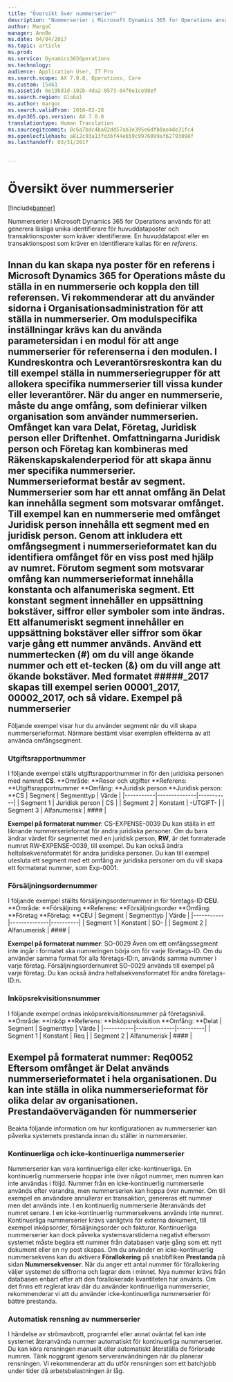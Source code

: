 ```yaml
---
title: "Översikt över nummerserier"
description: "Nummerserier i Microsoft Dynamics 365 for Operations används för att generera läsliga unika identifierare för huvuddataposter och transaktionsposter som kräver identifierare. En huvuddatapost eller en transaktionspost som kräver en identifierare kallas för en <em>referens</em>."
author: MargoC
manager: AnnBe
ms.date: 04/04/2017
ms.topic: article
ms.prod: 
ms.service: Dynamics365Operations
ms.technology: 
audience: Application User, IT Pro
ms.search.scope: AX 7.0.0, Operations, Core
ms.custom: 15461
ms.assetid: 6e19bd1d-192b-4da2-8573-84f6e1ce98ef
ms.search.region: Global
ms.author: margoc
ms.search.validFrom: 2016-02-28
ms.dyn365.ops.version: AX 7.0.0
translationtype: Human Translation
ms.sourcegitcommit: 0c6a7bdc4ba82dd57ab3e395e6dfb0ae4de31fc4
ms.openlocfilehash: a812c93a13fd36f44e659c9976099af62793098f
ms.lasthandoff: 03/31/2017


---
```


# <a name="number-sequence-overview"></a>Översikt över nummerserier

[!include[banner](../includes/banner.md)]


Nummerserier i Microsoft Dynamics 365 for Operations används för att generera läsliga unika identifierare för huvuddataposter och transaktionsposter som kräver identifierare. En huvuddatapost eller en transaktionspost som kräver en identifierare kallas för en <em>referens</em>.

Innan du kan skapa nya poster för en referens i Microsoft Dynamics 365 for Operations måste du ställa in en nummerserie och koppla den till referensen. Vi rekommenderar att du använder sidorna i **Organisationsadministration** för att ställa in nummerserier. Om modulspecifika inställningar krävs kan du använda parametersidan i en modul för att ange nummerserier för referenserna i den modulen. I **Kundreskontra** och **Leverantörsreskontra** kan du till exempel ställa in nummerseriegrupper för att allokera specifika nummerserier till vissa kunder eller leverantörer. När du anger en nummerserie, måste du ange omfång, som definierar vilken organisation som använder nummerserien. Omfånget kan vara **Delat**, **Företag**, **Juridisk person** eller **Driftenhet**. Omfattningarna **Juridisk person** och **Företag** kan kombineras med **Räkenskapskalenderperiod** för att skapa ännu mer specifika nummerserier. Nummerserieformat består av segment. Nummerserier som har ett annat omfång än **Delat** kan innehålla segment som motsvarar omfånget. Till exempel kan en nummerserie med omfånget **Juridisk person** innehålla ett segment med en juridisk person. Genom att inkludera ett omfångsegment i nummerserieformatet kan du identifiera omfånget för en viss post med hjälp av numret. Förutom segment som motsvarar omfång kan nummerserieformat innehålla **konstanta** och **alfanumeriska segment**. Ett **konstant** segment innehåller en uppsättning bokstäver, siffror eller symboler som inte ändras. Ett **alfanumeriskt** segment innehåller en uppsättning bokstäver eller siffror som ökar varje gång ett nummer används. Använd ett nummertecken (\#) om du vill ange ökande nummer och ett et-tecken (&) om du vill ange att ökande bokstäver. Med formatet \#\#\#\#\#\_2017 skapas till exempel serien 00001\_2017, 00002\_2017, och så vidare.
Exempel på nummerserier
------------------------

Följande exempel visar hur du använder segment när du vill skapa nummerserieformat. Närmare bestämt visar exemplen effekterna av att använda omfångsegment.
### <a name="expense-report-numbers"></a>Utgiftsrapportnummer

I följande exempel ställs utgiftsrapportnummer in för den juridiska personen med namnet **CS**. **Område: **Resor och utgifter **Referens: **Utgiftsrapportnummer **Omfång: **Juridisk person **Juridisk person: **CS
| Segment  | Segmenttyp | Värde     |
|-----------|--------------|-----------|
| Segment 1 | Juridisk person | CS        |
| Segment 2 | Konstant     | -UTGIFT- |
| Segment 3 | Alfanumerisk | \#\#\#\#  |

**Exempel på formaterat nummer**: CS-EXPENSE-0039 Du kan ställa in ett liknande nummerserieformat för andra juridiska personer. Om du bara ändrar värdet för segmentet med en juridisk person, **RW**, är det formaterade numret RW-EXPENSE-0039, till exempel. Du kan också ändra heltalsekvensformatet för andra juridiska personer. Du kan till exempel utesluta ett segment med ett omfång av juridiska personer om du vill skapa ett formaterat nummer, som Exp-0001.

### <a name="sales-order-numbers"></a>Försäljningsordernummer

I följande exempel ställts försäljningsordernummer in för företags-ID **CEU**. **Område: **Försäljning **Referens: **Försäljningsorder **Omfång: **Företag **Företag: **CEU
| Segment  | Segmenttyp | Värde    |
|-----------|--------------|----------|
| Segment 1 | Konstant     | SO-      |
| Segment 2 | Alfanumerisk | \#\#\#\# |

**Exempel på formaterat nummer**: SO-0029 Även om ett omfångssegment inte ingår i formatet ska numreringen börja om för varje företags-ID. Om du använder samma format för alla företags-ID:n, används samma nummer i varje företag. Försäljningsordernumret SO-0029 används till exempel på varje företag. Du kan också ändra heltalsekvensformatet för andra företags-ID:n.

### <a name="purchase-requisition-numbers"></a>Inköpsrekvisitionsnummer

I följande exempel ordnas inköpsrekvisitionsnummer på företagsnivå. **Område: **Inköp **Referens: **Inköpsrekvisition **Omfång: **Delat
| Segment  | Segmenttyp | Värde    |
|-----------|--------------|----------|
| Segment 1 | Konstant     | Req      |
| Segment 2 | Alfanumerisk | \#\#\#\# |

**Exempel på formaterat nummer**: Req0052 Eftersom omfånget är **Delat** används nummerserieformatet i hela organisationen. Du kan inte ställa in olika nummerserieformat för olika delar av organisationen. Prestandaöverväganden för nummerserier
-----------------------------------------------

Beakta följande information om hur konfigurationen av nummerserier kan påverka systemets prestanda innan du ställer in nummerserier.
### <a name="continuous-and-non-continuous-number-sequences"></a>Kontinuerliga och icke-kontinuerliga nummerserier

Nummerserier kan vara kontinuerliga eller icke-kontinuerliga. En kontinuerlig nummerserie hoppar inte över något nummer, men numren kan inte användas i följd. Nummer från en icke-kontinuerlig nummerserie används efter varandra, men nummerserien kan hoppa över nummer. Om till exempel en användare annullerar en transaktion, genereras ett nummer men det används inte. I en kontinuerlig nummerserie återanvänds det numret senare. I en icke-kontinuerlig nummersekvens används inte numret. Kontinuerliga nummerserier krävs vanligtvis för externa dokument, till exempel inköpsorder, försäljningsorder och fakturor. Kontinuerliga nummerserier kan dock påverka systemsvarstiderna negativt eftersom systemet måste begära ett nummer från databasen varje gång som ett nytt dokument eller en ny post skapas. Om du använder en icke-kontinuerlig nummersekvens kan du aktivera **Förallokering** på snabbfliken **Prestanda** på sidan **Nummersekvenser**. När du anger ett antal nummer för förallokering väljer systemet de siffrorna och lagrar dem i minnet. Nya nummer krävs från databasen enbart efter att den förallokerade kvantiteten har använts. Om det finns ett reglerat krav där du använder kontinuerliga nummerserier, rekommenderar vi att du använder icke-kontinuerliga nummerserier för bättre prestanda.

### <a name="automatic-cleanup-of-number-sequences"></a>Automatisk rensning av nummerserier

I händelse av strömavbrott, programfel eller annat oväntat fel kan inte systemet återanvända nummer automatiskt för kontinuerliga nummerserier. Du kan köra rensningen manuellt eller automatiskt återställa de förlorade numren. Tänk noggrant igenom serveranvändningen när du planerar rensningen. Vi rekommenderar att du utför rensningen som ett batchjobb under tider då arbetsbelastningen är låg.






